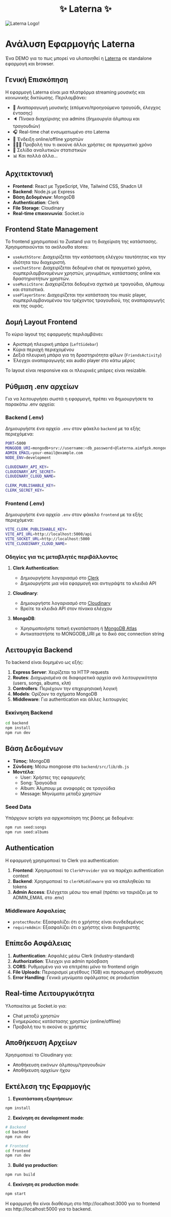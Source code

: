 <h1 align="center">✨ Laterna ✨</h1>

![Laterna Logo!](frontend/public/laternalogo-full.png "Laterna")

# Ανάλυση Εφαρμογής Laterna

Ένα DEMO για το πως μπορεί να υλοποιηθεί η <a href="https://www.1431am.org/laterna/" target="laterna">Laterna</a> σε standalone εφαρμογή και browser.

## Γενική Επισκόπηση

Η εφαρμογή Laterna είναι μια πλατφόρμα streaming μουσικής και κοινωνικής δικτύωσης. Περιλαμβάνει:

-   🎸 Αναπαραγωγή μουσικής (επόμενο/προηγούμενο τραγούδι, έλεγχος έντασης)
-   🔈 Πίνακα διαχείρισης για admins (δημιουργία άλμπουμ και τραγουδιών)
-   🎧 Real-time chat ενσωματωμένο στο Laterna
-   💬 Ένδειξη online/offline χρηστών
-   👨🏼‍💼 Προβολή του τι ακούνε άλλοι χρήστες σε πραγματικό χρόνο
-   👀 Σελίδα αναλυτικών στατιστικών
-   📊 Και πολλά άλλα...

## Αρχιτεκτονική

- **Frontend**: React με TypeScript, Vite, Tailwind CSS, Shadcn UI
- **Backend**: Node.js με Express
- **Βάση Δεδομένων**: MongoDB
- **Authentication**: Clerk
- **File Storage**: Cloudinary
- **Real-time επικοινωνία**: Socket.io

## Frontend State Management

Το frontend χρησιμοποιεί το Zustand για τη διαχείριση της κατάστασης. Χρησιμοποιούνται τα ακόλουθα stores:

- `useAuthStore`: Διαχειρίζεται την κατάσταση ελέγχου ταυτότητας και την ιδιότητα του διαχειριστή.
- `useChatStore`: Διαχειρίζεται δεδομένα chat σε πραγματικό χρόνο, συμπεριλαμβανομένων χρηστών, μηνυμάτων, κατάστασης online και δραστηριοτήτων χρηστών.
- `useMusicStore`: Διαχειρίζεται δεδομένα σχετικά με τραγούδια, άλμπουμ και στατιστικά.
- `usePlayerStore`: Διαχειρίζεται την κατάσταση του music player, συμπεριλαμβανομένου του τρέχοντος τραγουδιού, της αναπαραγωγής και της ουράς.

## Δομή Layout Frontend

Το κύριο layout της εφαρμογής περιλαμβάνει:

- Αριστερή πλευρική μπάρα (`LeftSidebar`)
- Κύρια περιοχή περιεχομένου
- Δεξιά πλευρική μπάρα για τη δραστηριότητα φίλων (`FriendsActivity`)
- Έλεγχοι αναπαραγωγής και audio player στο κάτω μέρος

Το layout είναι responsive και οι πλευρικές μπάρες είναι resizable.

## Ρύθμιση .env αρχείων

Για να λειτουργήσει σωστά η εφαρμογή, πρέπει να δημιουργήσετε τα παρακάτω .env αρχεία:

### Backend (.env)

Δημιουργήστε ένα αρχείο `.env` στον φάκελο `backend` με τα εξής περιεχόμενα:

```bash
PORT=5000
MONGODB_URI=mongodb+srv://username:<db_password>@laterna.aimfgzk.mongodb.net/?retryWrites=true&w=majority&appName=Laterna
ADMIN_EMAIL=your-email@example.com
NODE_ENV=development

CLOUDINARY_API_KEY=
CLOUDINARY_API_SECRET=
CLOUDINARY_CLOUD_NAME=

CLERK_PUBLISHABLE_KEY=
CLERK_SECRET_KEY=
```

### Frontend (.env)

Δημιουργήστε ένα αρχείο `.env` στον φάκελο `frontend` με τα εξής περιεχόμενα:

```bash
VITE_CLERK_PUBLISHABLE_KEY=
VITE_API_URL=http://localhost:5000/api
VITE_SOCKET_URL=http://localhost:5000
VITE_CLOUDINARY_CLOUD_NAME=
```

### Οδηγίες για τις μεταβλητές περιβάλλοντος

1. **Clerk Authentication**:
   - Δημιουργήστε λογαριασμό στο [Clerk](https://clerk.dev/)
   - Δημιουργήστε μια νέα εφαρμογή και αντιγράψτε τα κλειδιά API

2. **Cloudinary**:
   - Δημιουργήστε λογαριασμό στο [Cloudinary](https://cloudinary.com/)
   - Βρείτε τα κλειδιά API στον πίνακα ελέγχου

3. **MongoDB**:
   - Χρησιμοποιήστε τοπική εγκατάσταση ή [MongoDB Atlas](https://www.mongodb.com/cloud/atlas)
   - Αντικαταστήστε το MONGODB_URI με το δικό σας connection string

## Λειτουργία Backend

Το backend είναι δομημένο ως εξής:

1. **Express Server**: Χειρίζεται τα HTTP requests
2. **Routes**: Διαχωρισμένα σε διαφορετικά αρχεία ανά λειτουργικότητα (users, songs, albums, κλπ)
3. **Controllers**: Περιέχουν την επιχειρησιακή λογική
4. **Models**: Ορίζουν τα σχήματα MongoDB
5. **Middleware**: Για authentication και άλλες λειτουργίες

### Εκκίνηση Backend

```bash
cd backend
npm install
npm run dev
```

## Βάση Δεδομένων

- **Τύπος**: MongoDB
- **Σύνδεση**: Μέσω mongoose στο `backend/src/lib/db.js`
- **Μοντέλα**:
  - User: Χρήστες της εφαρμογής
  - Song: Τραγούδια
  - Album: Άλμπουμ με αναφορές σε τραγούδια
  - Message: Μηνύματα μεταξύ χρηστών

### Seed Data

Υπάρχουν scripts για αρχικοποίηση της βάσης με δεδομένα:
```bash
npm run seed:songs
npm run seed:albums
```

## Authentication

Η εφαρμογή χρησιμοποιεί το Clerk για authentication:

1. **Frontend**: Χρησιμοποιεί το `ClerkProvider` για να παρέχει authentication context
2. **Backend**: Χρησιμοποιεί το `clerkMiddleware` για να επαληθεύει τα tokens
3. **Admin Access**: Ελέγχεται μέσω του email (πρέπει να ταιριάζει με το ADMIN_EMAIL στο .env)

### Middleware Ασφαλείας

- `protectRoute`: Εξασφαλίζει ότι ο χρήστης είναι συνδεδεμένος
- `requireAdmin`: Εξασφαλίζει ότι ο χρήστης είναι διαχειριστής

## Επίπεδο Ασφάλειας

1. **Authentication**: Ασφαλές μέσω Clerk (industry-standard)
2. **Authorization**: Έλεγχοι για admin πρόσβαση
3. **CORS**: Ρυθμισμένο για να επιτρέπει μόνο το frontend origin
4. **File Uploads**: Περιορισμοί μεγέθους (1GB) και προσωρινή αποθήκευση
5. **Error Handling**: Γενικά μηνύματα σφάλματος σε production

## Real-time Λειτουργικότητα

Υλοποιείται με Socket.io για:
- Chat μεταξύ χρηστών
- Ενημερώσεις κατάστασης χρηστών (online/offline)
- Προβολή του τι ακούνε οι χρήστες

## Αποθήκευση Αρχείων

Χρησιμοποιεί το Cloudinary για:
- Αποθήκευση εικόνων άλμπουμ/τραγουδιών
- Αποθήκευση αρχείων ήχου

## Εκτέλεση της Εφαρμογής

1. **Εγκατάσταση εξαρτήσεων**:
```bash
npm install
```

2. **Εκκίνηση σε development mode**:
```bash
# Backend
cd backend
npm run dev

# Frontend
cd frontend
npm run dev
```

3. **Build για production**:
```bash
npm run build
```

4. **Εκκίνηση σε production mode**:
```bash
npm start
```

Η εφαρμογή θα είναι διαθέσιμη στο http://localhost:3000 για το frontend και http://localhost:5000 για το backend.
